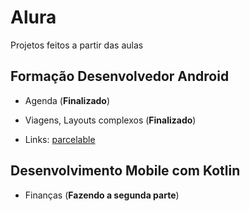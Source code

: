 # Alura

Projetos feitos a partir das aulas

## Formação Desenvolvedor Android

- Agenda (**Finalizado**)
- Viagens, Layouts complexos (**Finalizado**)

- Links:
[parcelable](https://medium.com/@lucas_marciano/por-que-usar-o-parcelable-ao-inv%C3%A9s-do-serializable-5f7543a9c7f3)

## Desenvolvimento Mobile com Kotlin

- Finanças (**Fazendo a segunda parte**)

